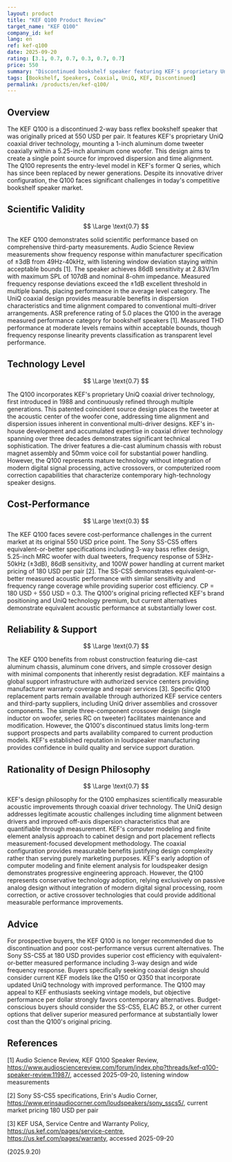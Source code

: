 ```yaml
---
layout: product
title: "KEF Q100 Product Review"
target_name: "KEF Q100"
company_id: kef
lang: en
ref: kef-q100
date: 2025-09-20
rating: [3.1, 0.7, 0.7, 0.3, 0.7, 0.7]
price: 550
summary: "Discontinued bookshelf speaker featuring KEF's proprietary UniQ coaxial driver technology with significant cost-performance limitations against current market alternatives"
tags: [Bookshelf, Speakers, Coaxial, UniQ, KEF, Discontinued]
permalink: /products/en/kef-q100/
---
```


## Overview

The KEF Q100 is a discontinued 2-way bass reflex bookshelf speaker that was originally priced at 550 USD per pair. It features KEF's proprietary UniQ coaxial driver technology, mounting a 1-inch aluminum dome tweeter coaxially within a 5.25-inch aluminum cone woofer. This design aims to create a single point source for improved dispersion and time alignment. The Q100 represents the entry-level model in KEF's former Q series, which has since been replaced by newer generations. Despite its innovative driver configuration, the Q100 faces significant challenges in today's competitive bookshelf speaker market.

## Scientific Validity

$$ \Large \text{0.7} $$

The KEF Q100 demonstrates solid scientific performance based on comprehensive third-party measurements. Audio Science Review measurements show frequency response within manufacturer specification of ±3dB from 49Hz-40kHz, with listening window deviation staying within acceptable bounds [1]. The speaker achieves 86dB sensitivity at 2.83V/1m with maximum SPL of 107dB and nominal 8-ohm impedance. Measured frequency response deviations exceed the ±1dB excellent threshold in multiple bands, placing performance in the average level category. The UniQ coaxial design provides measurable benefits in dispersion characteristics and time alignment compared to conventional multi-driver arrangements. ASR preference rating of 5.0 places the Q100 in the average measured performance category for bookshelf speakers [1]. Measured THD performance at moderate levels remains within acceptable bounds, though frequency response linearity prevents classification as transparent level performance.

## Technology Level

$$ \Large \text{0.7} $$

The Q100 incorporates KEF's proprietary UniQ coaxial driver technology, first introduced in 1988 and continuously refined through multiple generations. This patented coincident source design places the tweeter at the acoustic center of the woofer cone, addressing time alignment and dispersion issues inherent in conventional multi-driver designs. KEF's in-house development and accumulated expertise in coaxial driver technology spanning over three decades demonstrates significant technical sophistication. The driver features a die-cast aluminum chassis with robust magnet assembly and 50mm voice coil for substantial power handling. However, the Q100 represents mature technology without integration of modern digital signal processing, active crossovers, or computerized room correction capabilities that characterize contemporary high-technology speaker designs.

## Cost-Performance

$$ \Large \text{0.3} $$

The KEF Q100 faces severe cost-performance challenges in the current market at its original 550 USD price point. The Sony SS-CS5 offers equivalent-or-better specifications including 3-way bass reflex design, 5.25-inch MRC woofer with dual tweeters, frequency response of 53Hz-50kHz (±3dB), 86dB sensitivity, and 100W power handling at current market pricing of 180 USD per pair [2]. The SS-CS5 demonstrates equivalent-or-better measured acoustic performance with similar sensitivity and frequency range coverage while providing superior cost efficiency. CP = 180 USD ÷ 550 USD = 0.3. The Q100's original pricing reflected KEF's brand positioning and UniQ technology premium, but current alternatives demonstrate equivalent acoustic performance at substantially lower cost.

## Reliability & Support

$$ \Large \text{0.7} $$

The KEF Q100 benefits from robust construction featuring die-cast aluminum chassis, aluminum cone drivers, and simple crossover design with minimal components that inherently resist degradation. KEF maintains a global support infrastructure with authorized service centers providing manufacturer warranty coverage and repair services [3]. Specific Q100 replacement parts remain available through authorized KEF service centers and third-party suppliers, including UniQ driver assemblies and crossover components. The simple three-component crossover design (single inductor on woofer, series RC on tweeter) facilitates maintenance and modification. However, the Q100's discontinued status limits long-term support prospects and parts availability compared to current production models. KEF's established reputation in loudspeaker manufacturing provides confidence in build quality and service support duration.

## Rationality of Design Philosophy

$$ \Large \text{0.7} $$

KEF's design philosophy for the Q100 emphasizes scientifically measurable acoustic improvements through coaxial driver technology. The UniQ design addresses legitimate acoustic challenges including time alignment between drivers and improved off-axis dispersion characteristics that are quantifiable through measurement. KEF's computer modeling and finite element analysis approach to cabinet design and port placement reflects measurement-focused development methodology. The coaxial configuration provides measurable benefits justifying design complexity rather than serving purely marketing purposes. KEF's early adoption of computer modeling and finite element analysis for loudspeaker design demonstrates progressive engineering approach. However, the Q100 represents conservative technology adoption, relying exclusively on passive analog design without integration of modern digital signal processing, room correction, or active crossover technologies that could provide additional measurable performance improvements.

## Advice

For prospective buyers, the KEF Q100 is no longer recommended due to discontinuation and poor cost-performance versus current alternatives. The Sony SS-CS5 at 180 USD provides superior cost efficiency with equivalent-or-better measured performance including 3-way design and wide frequency response. Buyers specifically seeking coaxial design should consider current KEF models like the Q150 or Q350 that incorporate updated UniQ technology with improved performance. The Q100 may appeal to KEF enthusiasts seeking vintage models, but objective performance per dollar strongly favors contemporary alternatives. Budget-conscious buyers should consider the SS-CS5, ELAC B5.2, or other current options that deliver superior measured performance at substantially lower cost than the Q100's original pricing.

## References

[1] Audio Science Review, KEF Q100 Speaker Review, https://www.audiosciencereview.com/forum/index.php?threads/kef-q100-speaker-review.11987/, accessed 2025-09-20, listening window measurements

[2] Sony SS-CS5 specifications, Erin's Audio Corner, https://www.erinsaudiocorner.com/loudspeakers/sony_sscs5/, current market pricing 180 USD per pair

[3] KEF USA, Service Centre and Warranty Policy, https://us.kef.com/pages/service-centre, https://us.kef.com/pages/warranty, accessed 2025-09-20

(2025.9.20)
